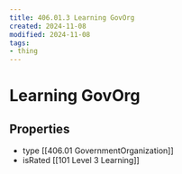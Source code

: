 ```yaml
---
title: 406.01.3 Learning GovOrg
created: 2024-11-08
modified: 2024-11-08
tags:
- thing
---
```

# Learning GovOrg
## Properties
- type [[406.01 GovernmentOrganization]]
- isRated [[101 Level 3 Learning]]